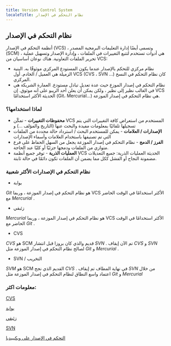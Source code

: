```yaml
---
title: Version Control System
localeTitle: نظام التحكم في الإصدار
---
```

## نظام التحكم في الإصدار

أنظمة التحكم في الإصدار (VCS) ، وتسمى أيضًا إدارة التعليمات البرمجية المصدر (SCM) ، هي أدوات تستخدم لتتبع التغييرات في الملفات ، وإدارة الإصدار وتسهيل عملية تحرير الملفات التعاونية. هناك نوعان أساسيان من VCS:

*   نظام مركزي للتحكم بالإصدار عندما يكون المستودع المركزي موثوقًا به. البنية الزميلة هي العميل / الخادم. أول VCS (CVS ، SVN ...) كان نظام التحكم في النسخ المركزي.
*   نظام التحكم في إصدار الموزع حيث عدة تعديل تبادل مستودع. العمارة الشريكة هي في الغالب نظير إلى نظير ، ولكن يمكن أن يعلن أحد الريبو على أنه موثوق. إن VCS الحديثة الأكثر استخدامًا (Git، Mercurial…) هي نظام التحكم في إصدار الموزعة.

### لماذا استخدامها؟

*   **محفوظات التغييرات** - تمكّن VCS المستخدم من استعراض كافة التغييرات التي يتم تسجيلها تلقائيًا بمعلومات مفيدة والبحث عنها (التاريخ والمؤلف ...) و
*   **الإصدارات / العلامات** - يمكن للمستخدم البحث / استرداد حالة محددة من الملفات التي تم تصنيفها باستخدام العلامات وأسماء الإصدارات
*   **الفرز / الدمج** - نظام التحكم في إصدار الموزعة يجعل من السهل الحفاظ على فرع متوازي من الملفات ودمجها جزئيًا أو كليًا عند الحاجة.
*   **العمليات الذرية** - توفر جميع أنظمة VCS الحديثة العمليات الذرية: جميع التعديلات مضمونة النجاح أو الفشل ككل مما يضمن أن الملفات تكون دائمًا في حالة ثابتة.

### نظام التحكم في الإصدارات الأكثر شعبية

*   بوابة

_Git_ هو نظام التحكم في إصدار الموزعة ، وربما VCS الأكثر استخدامًا في الوقت الحاضر مع _Mercurial_ .

*   زئبقي

_Mercurial_ هو نظام التحكم في إصدار الموزعة ، وربما VCS الأكثر استخدامًا في الوقت الحاضر مع _Git_ .

*   CVS

_CVS_ هو SCM قديم والذي كان بروزا قبل انتشار _SVN_ . تم الآن إيقاف _CVS_ و _SVN_ لصالح نظام التحكم في إصدار الموزعة مثل _Git_ و _Mercurial_ .

*   SVN / التخريب

_SVM_ هو SCM القديم الذي نجح _CVS_ . في نهاية المطاف تم إيقاف _SVN_ من خلال اعتماد واسع النطاق لنظام التحكم في إصدار الموزعة مثل _Git_ و _Mercurial_

### معلومات اكثر:

[CVS](http://savannah.nongnu.org/projects/cvs)

[بوابة](https://git-scm.com/)

[زئبقي](https://www.mercurial-scm.org/)

[SVN](http://subversion.tigris.org/)

[التحكم في الإصدار على ويكيبيديا](https://en.wikipedia.org/wiki/Version_control)
